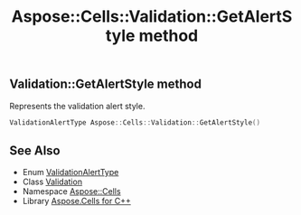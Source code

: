 ﻿---
title: Aspose::Cells::Validation::GetAlertStyle method
linktitle: GetAlertStyle
second_title: Aspose.Cells for C++ API Reference
description: 'Aspose::Cells::Validation::GetAlertStyle method. Represents the validation alert style in C++.'
type: docs
weight: 800
url: /cpp/aspose.cells/validation/getalertstyle/
---
## Validation::GetAlertStyle method


Represents the validation alert style.

```cpp
ValidationAlertType Aspose::Cells::Validation::GetAlertStyle()
```

## See Also

* Enum [ValidationAlertType](../../validationalerttype/)
* Class [Validation](../)
* Namespace [Aspose::Cells](../../)
* Library [Aspose.Cells for C++](../../../)
